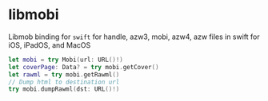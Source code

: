 # libmobi

Libmob binding for `swift` for handle, azw3, mobi, azw4, azw files in swift for iOS, iPadOS, and MacOS

```swift
let mobi = try Mobi(url: URL()!)
let coverPage: Data? = try mobi.getCover()
let rawml = try mobi.getRawml()
// Dump html to destination url
try mobi.dumpRawml(dst: URL()!)
```
